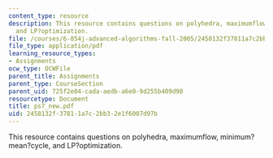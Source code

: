 ```yaml
---
content_type: resource
description: This resource contains questions on polyhedra, maximumflow, minimum?mean?cycle,
  and LP?optimization.
file: /courses/6-854j-advanced-algorithms-fall-2005/2458132f37811a7c2bb32e1f6007d97b_ps7_new.pdf
file_type: application/pdf
learning_resource_types:
- Assignments
ocw_type: OCWFile
parent_title: Assignments
parent_type: CourseSection
parent_uid: 725f2e04-cada-aedb-a6e0-9d255b409d98
resourcetype: Document
title: ps7_new.pdf
uid: 2458132f-3781-1a7c-2bb3-2e1f6007d97b
---
```

This resource contains questions on polyhedra, maximumflow, minimum?mean?cycle, and LP?optimization.

